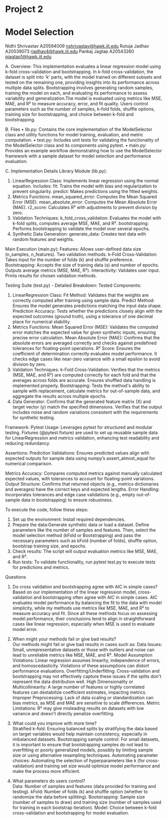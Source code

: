 # Project 2
# Model Selection
Nidhi Shrivastav A20594009 nshrivastav@hawk.iit.edu 
Rutuja Jadhav A20539073 rjadhav4@hawk.iit.edu 
Pankaj Jagtap A20543260 pjagtap1@hawk.iit.edu

A. Overview: This implementation evaluates a linear regression model using k-fold cross-validation and bootstrapping. In k-fold cross-validation, the dataset is split into 'k' parts, with the model trained on different subsets and tested on the remaining one, providing insights into its performance across multiple data splits. Bootstrapping involves generating random samples, training the model on each, and evaluating its performance to assess variability and generalization.The model is evaluated using metrics like MSE, MAE, and R² to measure accuracy, error, and fit quality. Users control parameters such as the number of samples, k-fold folds, shuffle options, training size for bootstrapping, and choice between k-fold and bootstrapping.

B. Files 
• lib.py: Contains the core implementation of the ModelSelector class and utility functions for model training, evaluation, and metric computation. 
• test.py: Includes unit tests for validating the functionality of the ModelSelector class and its components using pytest.
• main.py: Provides an example workflow demonstrating how to use the ModelSelector framework with a sample dataset for model selection and performance evaluation.

C. Implementation Details 
Library Module (lib.py):
1. LinearRegression Class: Implements linear regression using the normal equation.
Includes:
fit: Trains the model with bias and regularization to prevent singularity.
predict: Makes predictions using the fitted weights.
2. Metrics Functions:
mean_squared_error: Computes the Mean Squared Error (MSE).
mean_absolute_error: Computes the Mean Absolute Error (MAE).
r2_score: Calculates R² with adjustments to prevent division by zero.
3. Validation Techniques:
k_fold_cross_validation: Evaluates the model with k-fold splits, computes average MSE, MAE, and R².
bootstrapping: Performs bootstrapping to validate the model over several epochs.
4. Synthetic Data Generation:
generate_data: Creates test data with random features and weights.

Main Execution (main.py):
Features:
Allows user-defined data size (n_samples, n_features).
Two validation methods:
k-Fold Cross-Validation:
Takes input for the number of folds (k) and shuffle preference.
Bootstrapping:
Accepts the size of training data (s) and number of epochs.
Outputs average metrics (MSE, MAE, R²).
Interactivity:
Validates user input.
Prints results for chosen validation methods.

Testing Suite (test.py) - Detailed Breakdown:
Tested Components:
1. LinearRegression Class:
Fit Method: Validates that the weights are correctly computed after training using sample data.
Predict Method: Ensures the model generates predictions matching the input data shape.
Prediction Accuracy: Tests whether the predictions closely align with the expected outcomes (ground truth), using a tolerance of one decimal place for numerical stability.
2. Metrics Functions:
Mean Squared Error (MSE): Validates the computed error matches the expected value for given synthetic inputs, ensuring precise error calculation.
Mean Absolute Error (MAE): Confirms that the absolute errors are averaged correctly and checks against predefined tolerances for floating-point operations.
R² Score: Ensures the coefficient of determination correctly evaluates model performance. It checks edge cases like near-zero variance with a small epsilon to avoid division by zero.
3. Validation Techniques:
k-Fold Cross-Validation: Verifies that the metrics (MSE, MAE, and R²) are computed correctly for each fold and that the averages across folds are accurate. Ensures shuffled data handling is implemented properly.
Bootstrapping: Tests the method's ability to sample with replacement, calculate metrics for out-of-sample data, and aggregate the results across multiple epochs.
4. Data Generator:
Confirms that the generated feature matrix (X) and target vector (y) match the specified dimensions.
Verifies that the output includes noise and random variations consistent with the requirements for synthetic testing.

Framework:
Pytest Usage:
Leverages pytest for structured and modular testing.
Fixtures (@pytest.fixture) are used to set up reusable sample data for LinearRegression and metrics validation, enhancing test readability and reducing redundancy.

Assertions:
Prediction Validations:
Ensures predicted values align with expected outputs for sample data using numpy’s assert_almost_equal for numerical comparison.

Metrics Accuracy:
Compares computed metrics against manually calculated expected values, with tolerances to account for floating-point variations.
Output Structure:
Confirms that returned objects (e.g., metrics dictionaries and averages) have the correct keys and expected lengths.
Error Handling:
Incorporates tolerances and edge case validations (e.g., empty out-of-sample data in bootstrapping) to ensure robustness.

To execute the code, follow these steps:
1. Set up the environment: Install required dependencies.
2. Prepare the data:Generate synthetic data or load a dataset. Define parameters like the number of samples and features. Then, select the model selection method (kFold or Bootstrapping) and pass the necessary parameters such as kFold (number of folds), shuffle option, bootstrap training size, and epochs.
3. Check results: The script will output evaluation metrics like MSE, MAE, and R².
4. Run tests: To validate functionality, run pytest test.py to execute tests for predictions and metrics.

Questions
1. Do cross validation and bootstrapping agree with AIC in simple cases?  
Based on our implementation of the linear regression model, cross-validation and bootstrapping often agree with AIC in simple cases. AIC evaluates model performance by balancing the fit to the data with model simplicity, while my methods use metrics like MSE, MAE, and R² to measure accuracy and fit. Since all these methods focus on assessing model performance, their conclusions tend to align in straightforward cases like linear regression, especially when MSE is used to evaluate model error.

2. When might your methods fail or give bad results?  
Our methods might fail or give bad results in cases such as:
Data Issues: Small, unrepresentative datasets or those with outliers and noise can lead to unreliable metrics like MSE, MAE, and R².
Model Assumption Violations: Linear regression assumes linearity, independence of errors, and homoscedasticity. Violations of these assumptions can distort performance evaluations.
Overfitting/Underfitting: Cross-validation and bootstrapping may not effectively capture these issues if the splits don't represent the data distribution well.
High Dimensionality or Multicollinearity: A large number of features or highly correlated features can destabilize coefficient estimates, impacting metrics.
Improper Preprocessing: Lack of data scaling or standardization can bias metrics, as MSE and MAE are sensitive to scale differences.
Metric Limitations: R² may give misleading results on datasets with low variance and doesn't directly penalize overfitting. 

3. What could you improve with more time?  
Stratified k-fold: Ensuring balanced splits by stratifying the data based on target variables would help maintain consistency, especially in imbalanced datasets.
Bootstrapping sample control: For small datasets, it is important to ensure that bootstrapping samples do not lead to overfitting or poorly generalized models, possibly by limiting sample size or using alternative resampling techniques.
Automating parameter choices: Automating the selection of hyperparameters like k (for cross-validation) and training set size would optimize model performance and make the process more efficient.

4. What parameters do users control?  
Data: Number of samples and features (data provided for training and testing).
kFold: Number of folds (k) and shuffle option (whether to randomize the data before splitting).
Bootstrapping: Sample size (number of samples to draw) and training size (number of samples used for training in each bootstrap iteration).
Model: Choice between k-fold cross-validation and bootstrapping for model evaluation. 
